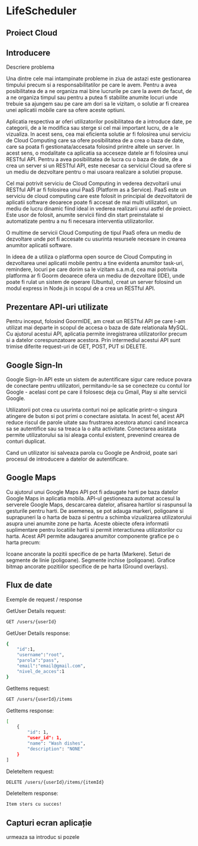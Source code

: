 # LifeScheduler
## Proiect Cloud
## Introducere

Descriere problema

Una dintre cele mai intampinate probleme in ziua de astazi este gestionarea timpului precum si a responsabilitatilor pe care le avem. Pentru a avea posibilitatea de a ne organiza mai bine lucrurile pe care la avem de facut, de a ne organiza timpul sau pentru a putea fi stabilite anumite locuri unde trebuie sa ajungem sau pe care am dori sa le vizitam, o solutie ar fi crearea unei aplicatii mobile care sa ofere aceste optiuni.

Aplicatia respectiva ar oferi utilizatorilor posibilitatea de a introduce date, pe categorii, de a le modifica sau sterge si cel mai important lucru, de a le vizualiza. In acest sens, cea mai eficienta solutie ar fi folosirea unui serviciu de Cloud Computing care sa ofere posibilitatea de a crea o baza de date, care sa poata fi gestionata/accesata folosind printre altele un server. In acest sens, o modalitate ca aplicatia sa acceseze datele ar fi folosirea unui RESTful API. Pentru a avea posibilitatea de lucra cu o baza de date, de a crea un server si un RESTful API, este necesar ca serviciul Cloud sa ofere si un mediu de dezvoltare pentru o mai usoara realizare a solutiei propuse.

Cel mai potrivit serviciu de Cloud Computing in vederea dezvoltarii unui RESTful API ar fi folosirea unui PaaS (Platform as a Service). PaaS este un serviciu de cloud computing care este folosit in principial de dezvoltatorii de aplicatii software deoarece poate fi accesat de mai multi utilizatori, un mediu de lucru dinamic fiind ideal in vederea realizarii unui astfel de proiect. Este usor de folosit, anumite servicii fiind din start preinstalate si automatizate pentru a nu fi necesara interventia utilizatorilor. 

O multime de servicii Cloud Computing de tipul PaaS ofera un mediu de dezvoltare unde pot fi accesate cu usurinta resursele necesare in crearea anumitor aplicatii software.

In ideea de a utiliza o platforma open source de Cloud Computing in dezvoltarea unei aplicatii mobile pentru a tine evidenta anumitor task-uri, remindere, locuri pe care dorim sa le vizitam s.a.m.d, cea mai potrivita platforma ar fi Goorm deoarece ofera un mediu de dezvoltare (IDE), unde poate fi rulat un sistem de operare (Ubuntu), creat un server folosind un modul express in Node.js in scopul de a crea un RESTful API.


## Prezentare API-uri utilizate

Pentru inceput, folosind GoormIDE, am creat un RESTful API pe care l-am utilizat mai departe in scopul de accesa o baza de date relationala MySQL. Cu ajutorul acestui API, aplicatia permite inregistrarea utilizatorilor precum si a datelor corespunzatoare acestora. Prin intermediul acestui API sunt trimise diferite request-uri de GET, POST, PUT si DELETE.

## Google Sign-In

Google Sign-In API este un sistem de autentificare sigur care reduce povara de conectare pentru utilizatori, permitandu-le sa se conecteze cu contul lor Google - acelasi cont pe care il folosesc deja cu Gmail, Play si alte servicii Google.

Utilizatorii pot crea cu usurinta conturi noi pe aplicatie printr-o singura atingere de buton si pot primi o conectare asistata. In acest fel, acest API reduce riscul de parole uitate sau frustrarea acestora atunci cand incearca sa se autentifice sau sa treaca la o alta activitate. Conectarea asistata permite utilizatorului sa isi aleaga contul existent, prevenind crearea de conturi duplicat.

Cand un utilizator isi salveaza parola cu Google pe Android, poate sari procesul de introducere a datelor de autentificare.

## Google Maps

Cu ajutorul unui Google Maps API pot fi adaugate harti pe baza datelor Google Maps in aplicatia mobila. API-ul gestioneaza automat accesul la serverele Google Maps, descarcarea datelor, afisarea hartilor si raspunsul la gesturile pentru harti. De asemenea, se pot adauga markeri, poligoane si suprapuneri la o harta de baza si pentru a schimba vizualizarea utilizatorului asupra unei anumite zone pe harta. Aceste obiecte ofera informatii suplimentare pentru locatiile hartii si permit interactiunea utilizatorilor cu harta. 
Acest API permite adaugarea anumitor componente grafice pe o harta precum:

Icoane ancorate la pozitii specifice de pe harta (Markere).
Seturi de segmente de linie (poligoane).
Segmente inchise (poligoane).
Grafice bitmap ancorate pozitiilor specifice de pe harta (Ground overlays).

## Flux de date
Exemple de request / response

GetUser Details request:
```bash
GET /users/{userId}
```

GetUser Details response:
```bash
{
	"id":1,
	"username":"root",
	"parola":"pass",
	"email":"email@gmail.com",
	"nivel_de_acces":1
}
```

GetItems request:
```bash
GET /users/{userId}/items
```

GetItems response:
```bash
[
    {
        "id": 1,
        "user_id": 1,
        "name": "Wash dishes",
        "description": "NONE"
    }
]
```

DeleteItem request:
```bash
DELETE /users/{userId}/items/{itemId}
```

DeleteItem response:
```bash
Item sters cu succes!
```

## Capturi ecran aplicație

urmeaza sa introduc si pozele